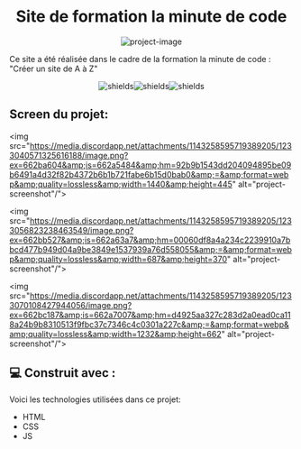 <h1 align="center" id="title">Site de formation la minute de code</h1>

<p align="center"><img src="https://socialify.git.ci/thomaslekieffre/Site-de-formation-la-minute-de-code/image?font=Source%20Code%20Pro&amp;language=1&amp;name=1&amp;owner=1&amp;pattern=Signal&amp;theme=Dark" alt="project-image"></p>

<p id="description">Ce site a été réalisée dans le cadre de la formation la minute de code : "Créer un site de A à Z"</p>

<p align="center"><img src="https://img.shields.io/badge/HTML5-E34F26?style=for-the-badge&amp;logo=html5&amp;logoColor=white" alt="shields"><img src="https://img.shields.io/badge/CSS3-1572B6?style=for-the-badge&amp;logo=css3&amp;logoColor=white" alt="shields"><img src="https://img.shields.io/badge/JavaScript-F7DF1E?style=for-the-badge&amp;logo=JavaScript&amp;logoColor=white" alt="shields"></p>

<h2>Screen du projet:</h2>

<img src="https://media.discordapp.net/attachments/1143258595719389205/1233040571325616188/image.png?ex=662ba604&amp;is=662a5484&amp;hm=92b9b1543dd204094895be09b6491a4d32f82b4372b6b1b721fabe6b15d0bab0&amp;=&amp;format=webp&amp;quality=lossless&amp;width=1440&amp;height=445" alt="project-screenshot"/">

<img src="https://media.discordapp.net/attachments/1143258595719389205/1233056823238463549/image.png?ex=662bb527&amp;is=662a63a7&amp;hm=00060df8a4a234c2239910a7bbcd477b949d04a9be3849e1537939a76d558055&amp;=&amp;format=webp&amp;quality=lossless&amp;width=687&amp;height=370" alt="project-screenshot"/">

<img src="https://media.discordapp.net/attachments/1143258595719389205/1233070108427944056/image.png?ex=662bc187&amp;is=662a7007&amp;hm=d4925aa327c283d2a0ead0ca118a24b9b8310513f9fbc37c7346c4c0301a227c&amp;=&amp;format=webp&amp;quality=lossless&amp;width=1232&amp;height=662" alt="project-screenshot"/">

  
  
<h2>💻 Construit avec :</h2>

Voici les technologies utilisées dans ce projet:

*   HTML
*   CSS
*   JS
